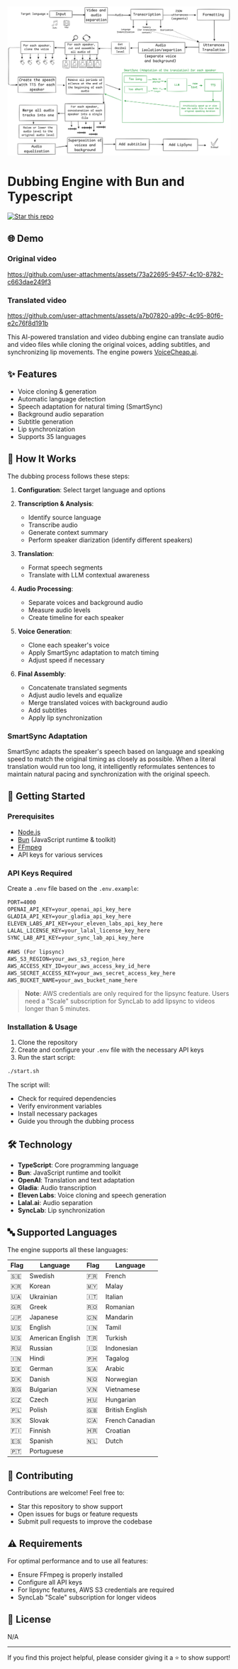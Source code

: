 ![How Dubbing Works](./assets/How-dubbing-works.png)

# Dubbing Engine with Bun and Typescript

[![Star this repo](https://img.shields.io/github/stars/kevinrss01/dubbing-engine?style=social)](https://github.com/kevinrss01/dubbing-engine)

## 🌐 Demo

### Original video

https://github.com/user-attachments/assets/73a22695-9457-4c10-8782-c663dae249f3

### Translated video

https://github.com/user-attachments/assets/a7b07820-a99c-4c95-80f6-e2c76f8d191b

This AI-powered translation and video dubbing engine can translate audio and video files while cloning the original voices, adding subtitles, and synchronizing lip movements. The engine powers [VoiceCheap.ai](https://voicecheap.ai).

## ✨ Features

- Voice cloning & generation
- Automatic language detection
- Speech adaptation for natural timing (SmartSync)
- Background audio separation
- Subtitle generation
- Lip synchronization
- Supports 35 languages

## 🧠 How It Works

The dubbing process follows these steps:

1. **Configuration**: Select target language and options
2. **Transcription & Analysis**:
   - Identify source language
   - Transcribe audio
   - Generate context summary
   - Perform speaker diarization (identify different speakers)
   
3. **Translation**:
   - Format speech segments
   - Translate with LLM contextual awareness
   
4. **Audio Processing**:
   - Separate voices and background audio
   - Measure audio levels
   - Create timeline for each speaker
   
5. **Voice Generation**:
   - Clone each speaker's voice
   - Apply SmartSync adaptation to match timing
   - Adjust speed if necessary
   
6. **Final Assembly**:
   - Concatenate translated segments
   - Adjust audio levels and equalize
   - Merge translated voices with background audio
   - Add subtitles
   - Apply lip synchronization

### SmartSync Adaptation

SmartSync adapts the speaker's speech based on language and speaking speed to match the original timing as closely as possible. When a literal translation would run too long, it intelligently reformulates sentences to maintain natural pacing and synchronization with the original speech.

## 🚀 Getting Started

### Prerequisites

- [Node.js](https://nodejs.org/)
- [Bun](https://bun.sh/) (JavaScript runtime & toolkit)
- [FFmpeg](https://ffmpeg.org/download.html)
- API keys for various services

### API Keys Required

Create a `.env` file based on the `.env.example`:

```
PORT=4000
OPENAI_API_KEY=your_openai_api_key_here
GLADIA_API_KEY=your_gladia_api_key_here
ELEVEN_LABS_API_KEY=your_eleven_labs_api_key_here
LALAL_LICENSE_KEY=your_lalal_license_key_here
SYNC_LAB_API_KEY=your_sync_lab_api_key_here

#AWS (For lipsync)
AWS_S3_REGION=your_aws_s3_region_here
AWS_ACCESS_KEY_ID=your_aws_access_key_id_here
AWS_SECRET_ACCESS_KEY=your_aws_secret_access_key_here
AWS_BUCKET_NAME=your_aws_bucket_name_here
```

> **Note**: AWS credentials are only required for the lipsync feature. Users need a "Scale" subscription for SyncLab to add lipsync to videos longer than 5 minutes.

### Installation & Usage

1. Clone the repository
2. Create and configure your `.env` file with the necessary API keys
3. Run the start script:

```bash
./start.sh
```

The script will:
- Check for required dependencies
- Verify environment variables
- Install necessary packages
- Guide you through the dubbing process

## 🛠️ Technology

- **TypeScript**: Core programming language
- **Bun**: JavaScript runtime and toolkit
- **OpenAI**: Translation and text adaptation
- **Gladia**: Audio transcription
- **Eleven Labs**: Voice cloning and speech generation
- **Lalal.ai**: Audio separation
- **SyncLab**: Lip synchronization

## 🔤 Supported Languages

The engine supports all these languages:

| Flag | Language | Flag | Language |
|------|----------|------|----------|
| 🇸🇪 | Swedish | 🇫🇷 | French |
| 🇰🇷 | Korean | 🇲🇾 | Malay |
| 🇺🇦 | Ukrainian | 🇮🇹 | Italian |
| 🇬🇷 | Greek | 🇷🇴 | Romanian |
| 🇯🇵 | Japanese | 🇨🇳 | Mandarin |
| 🇺🇸 | English | 🇮🇳 | Tamil |
| 🇺🇸 | American English | 🇹🇷 | Turkish |
| 🇷🇺 | Russian | 🇮🇩 | Indonesian |
| 🇮🇳 | Hindi | 🇵🇭 | Tagalog |
| 🇩🇪 | German | 🇸🇦 | Arabic |
| 🇩🇰 | Danish | 🇳🇴 | Norwegian |
| 🇧🇬 | Bulgarian | 🇻🇳 | Vietnamese |
| 🇨🇿 | Czech | 🇭🇺 | Hungarian |
| 🇵🇱 | Polish | 🇬🇧 | British English |
| 🇸🇰 | Slovak | 🇨🇦 | French Canadian |
| 🇫🇮 | Finnish | 🇭🇷 | Croatian |
| 🇪🇸 | Spanish | 🇳🇱 | Dutch |
| 🇵🇹 | Portuguese |  |  |

## 🤝 Contributing

Contributions are welcome! Feel free to:
- Star this repository to show support
- Open issues for bugs or feature requests
- Submit pull requests to improve the codebase

## ⚠️ Requirements

For optimal performance and to use all features:
- Ensure FFmpeg is properly installed
- Configure all API keys
- For lipsync features, AWS S3 credentials are required
- SyncLab "Scale" subscription for longer videos

## 📄 License

N/A

---

If you find this project helpful, please consider giving it a ⭐ to show support!
